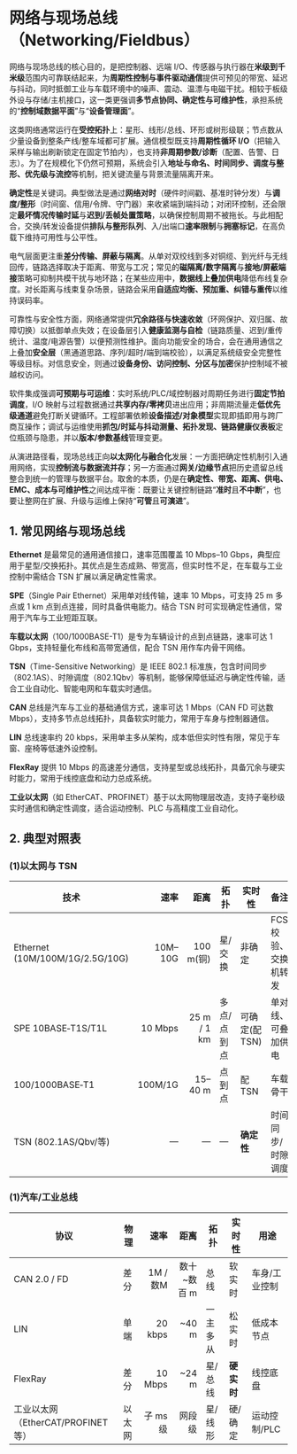 # 网络与现场总线（Networking/Fieldbus）

网络与现场总线的核心目的，是把控制器、远端 I/O、传感器与执行器在**米级到千米级**范围内可靠联结起来，为**周期性控制与事件驱动通信**提供可预见的带宽、延迟与抖动，同时抵御工业与车载环境中的噪声、震动、温漂与电磁干扰。相较于板级外设与存储/主机接口，这一类更强调**多节点协同、确定性与可维护性**，承担系统的“**控制域数据平面**”与“**设备管理面**”。

这类网络通常运行在**受控拓扑**上：星形、线形/总线、环形或树形级联；节点数从少量设备到整条产线/整车域都可扩展。通信模型既支持**周期性循环 I/O**（把输入采样与输出刷新锁定在固定节拍内），也支持**非周期参数/诊断**（配置、告警、日志）。为了在规模化下仍然可预期，系统会引入**地址与命名、时间同步、调度与整形、优先级与流控**等机制，把关键流量与背景流量隔离开来。

**确定性**是关键词。典型做法是通过**网络对时**（硬件时间戳、基准时钟分发）与**调度/整形**（时间窗、信用/令牌、守门器）来收紧端到端抖动；对闭环控制，还会限定**最坏情况传输时延**与**迟到/丢帧处置策略**，以确保控制周期不被拖长。与此相配合，交换/转发设备提供**排队与整形队列**、入/出端口**速率限制**与**拥塞标记**，在高负载下维持可用性与公平性。

电气层面更注重**差分传输、屏蔽与隔离**。从单对双绞线到多对铜缆、到光纤与无线回传，链路选择取决于距离、带宽与工况；常见的**磁隔离/数字隔离**与**接地/屏蔽端接**策略可抑制共模干扰与地环路；在某些应用中，**数据线上叠加供电**降低布线复杂度。对长距离与线束复杂场景，链路会采用**自适应均衡、预加重、纠错与重传**以维持误码率。

可靠性与安全性方面，网络通常提供**冗余路径与快速收敛**（环网保护、双归属、故障切换）以抵御单点失效；在设备层引入**健康监测与自检**（链路质量、迟到/重传统计、温度/电源告警）以便预测性维护。面向功能安全的场合，会在通用通信之上叠加**安全层**（黑通道思路、序列/超时/端到端校验），以满足系统级安全完整性等级目标。对信息安全，则通过**设备身份、访问控制、分区与加密**保护控制域不被越权访问。

软件集成强调**可预期与可运维**：实时系统/PLC/域控制器对周期任务进行**固定节拍调度**，I/O 映射与过程数据通过**共享内存/零拷贝**进出应用；非周期流量走**低优先级通道**避免打断关键循环。工程部署依赖**设备描述/对象模型**实现即插即用与跨厂商互操作；调试与运维使用**抓包/时延与抖动测量、拓扑发现、链路健康仪表板**定位瓶颈与隐患，并以**版本/参数基线**管理变更。

从演进路径看，现场总线正向**以太网化与融合化**发展：一方面把确定性机制引入通用网络，实现**控制流与数据流并存**；另一方面通过**网关/边缘节点**把历史遗留总线整合到统一的管理与数据平台。取舍的本质，仍是在**确定性、带宽、距离、供电、EMC、成本与可维护性**之间达成平衡：既要让关键控制链路“**准时**且**不中断**”，也要让整网在扩展、升级与运维上保持“**可管**且**可演进**”。

## 1. 常见网络与现场总线

**Ethernet** 是最常见的通用通信接口，速率范围覆盖 10 Mbps–10 Gbps，典型应用于星型/交换拓扑。其优点是生态成熟、带宽高，但实时性不足，在车载与工业控制中需结合 TSN 扩展以满足确定性需求。

**SPE**（Single Pair Ethernet）采用单对线传输，速率 10 Mbps，可支持 25 m 多点或 1 km 点到点连接，同时具备供电能力。结合 TSN 时可实现确定性通信，常用于汽车与工业短距互联。

**车载以太网**（100/1000BASE-T1）是专为车辆设计的点到点链路，速率可达 1 Gbps，支持轻量化布线和高带宽通信，配合 TSN 用作车内骨干网络。

**TSN**（Time-Sensitive Networking）是 IEEE 802.1 标准族，包含时间同步（802.1AS）、时隙调度（802.1Qbv）等机制，能够保障低延迟与确定性传输，适合工业自动化、智能电网和车载实时通信。

**CAN** 总线是汽车与工业的基础通信方式，速率可达 1 Mbps（CAN FD 可达数 Mbps），支持多节点总线拓扑，具备软实时能力，常用于车身与控制器通信。

**LIN** 总线速率约 20 kbps，采用单主多从架构，成本低但实时性有限，常见于车窗、座椅等低速外设控制。

**FlexRay** 提供 10 Mbps 的高速差分通信，支持星型或总线拓扑，具备冗余与硬实时能力，常用于线控底盘和动力总成系统。

**工业以太网**（如 EtherCAT、PROFINET）基于以太网物理层改造，支持子毫秒级实时通信和确定性调度，适合运动控制、PLC 与高精度工业自动化。

## 2. 典型对照表

### (1)以太网与 TSN

| 技术                              |      速率 |          距离 | 拓扑     | 实时性        | 备注           |
| ------------------------------- | ------: | ----------: | ------ | ---------- | ------------ |
| Ethernet (10M/100M/1G/2.5G/10G) | 10M–10G |    100 m(铜) | 星/交换   | 非确定        | FCS 校验、交换机转发 |
| SPE 10BASE‑T1S/T1L              | 10 Mbps | 25 m / 1 km | 多点/点到点 | 可确定(配 TSN) | 单对线、可叠加供电    |
| 100/1000BASE‑T1                 | 100M/1G |     15–40 m | 点到点    | 配 TSN      | 车载骨干         |
| TSN (802.1AS/Qbv/等)             |       — |           — | —      | **确定性**    | 时间同步/时隙调度    |

### (1)汽车/工业总线

| 协议                         | 物理  |      速率 |       距离 | 拓扑   | 实时性     | 用途       |
| -------------------------- | --- | ------: | -------: | ---- | ------- | -------- |
| CAN 2.0 / FD               | 差分  | 1M / 数M | 数十\~数百 m | 总线   | 软实时     | 车身/工业控制  |
| LIN                        | 单端  | 20 kbps |   \~40 m | 一主多从 | 松实时     | 低成本节点    |
| FlexRay                    | 差分  | 10 Mbps |   \~24 m | 星/总线 | **硬实时** | 线控底盘     |
| 工业以太网（EtherCAT/PROFINET 等） | 以太网 |  子 ms 级 |      网段级 | 星/线形 | 硬/确定    | 运动控制/PLC |